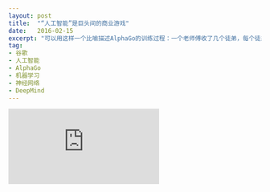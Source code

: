 ```yaml
---
layout: post
title:  "“人工智能”是巨头间的商业游戏"
date:   2016-02-15
excerpt: "可以用这样一个比喻描述AlphaGo的训练过程：一个老师傅收了几个徒弟，每个徒弟自学大量不同的棋谱，然后让徒弟们互相下棋，胜出的就算“出师”了。"
tag:
- 谷歌
- 人工智能
- AlphaGo
- 机器学习
- 神经网络
- DeepMind
---
```


<iframe id="article_iframe" src="https://zhuanlan.zhihu.com/p/20559749" frameborder="0" allowfullscreen onload="span();"></iframe>

<script>
function span() {
    document.getElementById("article_iframe").width=document.getElementsByClassName("block-left")[0].offsetWidth*0.8;
    document.getElementById("article_iframe").height=screen.height;
}
</script>